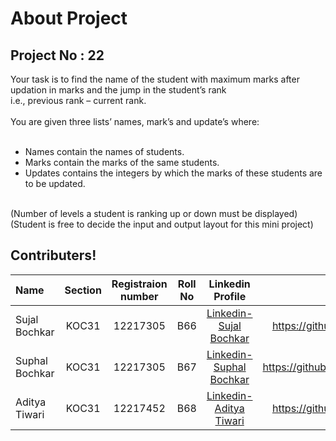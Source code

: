 <h1> About Project </h1>
<h2> Project No : 22 </h2>
Your task is to find the name of the student with maximum marks after updation in marks and the jump in the student’s rank <br>i.e.,  previous rank – current rank. <br><br>
You are given three lists’ names, mark’s and update’s where: <br>
<br>

- Names contain the names of students. <br>
- Marks contain the marks of the same students.<br>
- Updates contains the integers by which the marks of these students are to be updated.<br><br>

(Number of levels a student is ranking up or down must be displayed) <br>
(Student is free to decide the input and output layout for this mini project)





## Contributers!

| Name               | Section    | Registraion number|Roll No |Linkedin Profile                        |Github Profile         |
| :---               |    :----:  |         :---:     | :----:      |:---:                                    | ---:                  |
| Sujal Bochkar      | KOC31      | 12217305          | B66|<a href="https://linkedin.com/in/sujal-bochkar-9a2a02254" title="_blank"> Linkedin-Sujal Bochkar </a> |https://github.com/SujalBochkar|
| Suphal Bochkar     | KOC31      | 12217305          |B67|<a href="https://linkedin.com/in/suphal-bochkar-35815a255" title="_blank"> Linkedin-Suphal Bochkar </a>|https://github.com/SuphalBochkar|
| Aditya Tiwari      | KOC31      | 12217452          |B68|<a href="https://linkedin.com/in/aditya-tiwari-9745ba255" title="_blank"> Linkedin-Aditya Tiwari </a> |https://github.com/ADI420tiwari|
